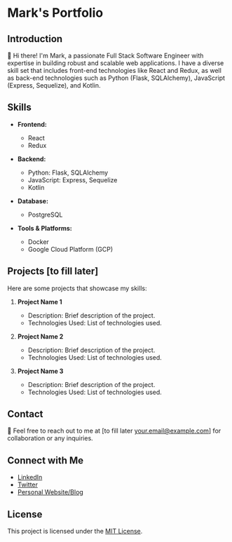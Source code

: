 # Mark's Portfolio

## Introduction
👋 Hi there! I'm Mark, a passionate Full Stack Software Engineer with expertise in building robust and scalable web applications. I have a diverse skill set that includes front-end technologies like React and Redux, as well as back-end technologies such as Python (Flask, SQLAlchemy), JavaScript (Express, Sequelize), and Kotlin.

## Skills

- **Frontend:**
  - React
  - Redux

- **Backend:**
  - Python: Flask, SQLAlchemy
  - JavaScript: Express, Sequelize
  - Kotlin

- **Database:**
  - PostgreSQL

- **Tools & Platforms:**
  - Docker
  - Google Cloud Platform (GCP)

## Projects [to fill later]
Here are some projects that showcase my skills:

1. **Project Name 1**
   - Description: Brief description of the project.
   - Technologies Used: List of technologies used.

2. **Project Name 2**
   - Description: Brief description of the project.
   - Technologies Used: List of technologies used.

3. **Project Name 3**
   - Description: Brief description of the project.
   - Technologies Used: List of technologies used.

## Contact
📧 Feel free to reach out to me at [to fill later your.email@example.com] for collaboration or any inquiries.

## Connect with Me
- [LinkedIn](https://www.linkedin.com/in/yourlinkedinprofile)
- [Twitter](https://twitter.com/yourtwitterhandle)
- [Personal Website/Blog](https://www.yourwebsite.com)

## License
This project is licensed under the [MIT License](LICENSE).
